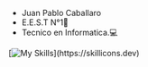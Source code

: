 - Juan Pablo Caballaro
- E.E.S.T N°1📖
- Tecnico en Informatica.💻

[![My Skills](https://skillicons.dev/icons?i=js,html,css,arduino,bootstrap,c,cs,cpp,mysql,py,)](https://skillicons.dev)
